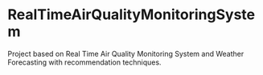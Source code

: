 # RealTimeAirQualityMonitoringSystem
Project based on Real Time Air Quality Monitoring System and Weather Forecasting with recommendation techniques.
